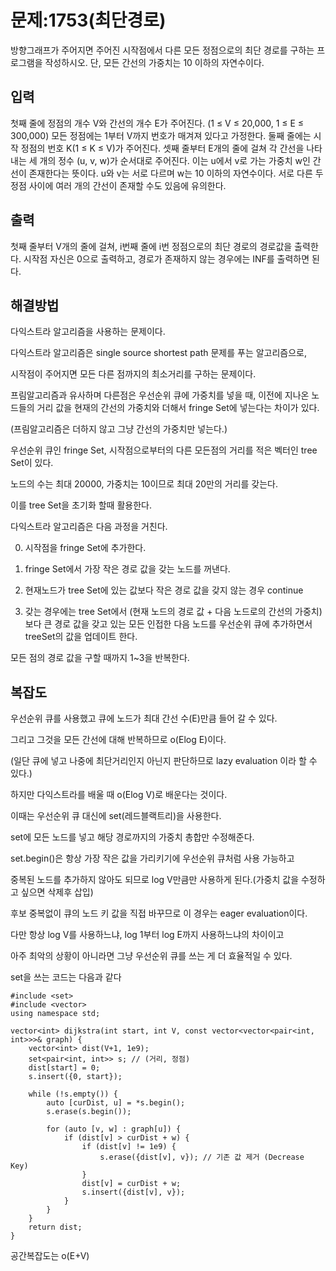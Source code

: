 # 문제:1753(최단경로)

방향그래프가 주어지면 주어진 시작점에서 다른 모든 정점으로의 최단 경로를 구하는 프로그램을 작성하시오. 단, 모든 간선의 가중치는 10 이하의 자연수이다.

## 입력

첫째 줄에 정점의 개수 V와 간선의 개수 E가 주어진다. (1 ≤ V ≤ 20,000, 1 ≤ E ≤ 300,000) 모든 정점에는 1부터 V까지 번호가 매겨져 있다고 가정한다. 둘째 줄에는 시작 정점의 번호 K(1 ≤ K ≤ V)가 주어진다. 셋째 줄부터 E개의 줄에 걸쳐 각 간선을 나타내는 세 개의 정수 (u, v, w)가 순서대로 주어진다. 이는 u에서 v로 가는 가중치 w인 간선이 존재한다는 뜻이다. u와 v는 서로 다르며 w는 10 이하의 자연수이다. 서로 다른 두 정점 사이에 여러 개의 간선이 존재할 수도 있음에 유의한다.

## 출력

첫째 줄부터 V개의 줄에 걸쳐, i번째 줄에 i번 정점으로의 최단 경로의 경로값을 출력한다. 시작점 자신은 0으로 출력하고, 경로가 존재하지 않는 경우에는 INF를 출력하면 된다.

## 해결방법

다익스트라 알고리즘을 사용하는 문제이다.

다익스트라 알고리즘은 single source shortest path 문제를 푸는 알고리즘으로,

시작점이 주어지면 모든 다른 점까지의 최소거리를 구하는 문제이다.

프림알고리즘과 유사하며 다른점은 우선순위 큐에 가중치를 넣을 때, 이전에 지나온 노드들의 거리 값을 현재의 간선의 가중치와 더해서 fringe Set에 넣는다는 차이가 있다.

(프림알고리즘은 더하지 않고 그냥 간선의 가중치만 넣는다.)

우선순위 큐인 fringe Set, 시작점으로부터의 다른 모든점의 거리를 적은 벡터인 tree Set이 있다.

노드의 수는 최대 20000, 가중치는 10이므로 최대 20만의 거리를 갖는다.

이를 tree Set을 초기화 할때 활용한다.

다익스트라 알고리즘은 다음 과정을 거친다.

0. 시작점을 fringe Set에 추가한다.

1. fringe Set에서 가장 작은 경로 값을 갖는 노드를 꺼낸다.

2. 현재노드가 tree Set에 있는 값보다 작은 경로 값을 갖지 않는 경우 continue

3. 갖는 경우에는 tree Set에서 (현재 노드의 경로 값 + 다음 노드로의 간선의 가중치)보다 큰 경로 값을 갖고 있는 모든 인접한 다음 노드를 우선순위 큐에 추가하면서 
treeSet의 값을 업데이트 한다.

모든 점의 경로 값을 구할 때까지 1~3을 반복한다.

## 복잡도

우선순위 큐를 사용했고 큐에 노드가 최대 간선 수(E)만큼 들어 갈 수 있다.

그리고 그것을 모든 간선에 대해 반복하므로 o(Elog E)이다.

(일단 큐에 넣고 나중에 최단거리인지 아닌지 판단하므로 lazy evaluation 이라 할 수 있다.)

하지만 다익스트라를 배울 때 o(Elog V)로 배운다는 것이다.

이때는 우선순위 큐 대신에 set(레드블랙트리)을 사용한다.

set에 모든 노드를 넣고 해당 경로까지의 가중치 총합만 수정해준다.

set.begin()은 항상 가장 작은 값을 가리키기에 우선순위 큐처럼 사용 가능하고

중복된 노드를 추가하지 않아도 되므로 log V만큼만 사용하게 된다.(가중치 값을 수정하고 싶으면 삭제후 삽입)

후보 중복없이 큐의 노드 키 값을 직접 바꾸므로 이 경우는 eager evaluation이다.

다만 항상 log V를 사용하느냐, log 1부터 log E까지 사용하느냐의 차이이고

아주 최악의 상황이 아니라면 그냥 우선순위 큐를 쓰는 게 더 효율적일 수 있다.

set을 쓰는 코드는 다음과 같다

```
#include <set>
#include <vector>
using namespace std;

vector<int> dijkstra(int start, int V, const vector<vector<pair<int, int>>>& graph) {
    vector<int> dist(V+1, 1e9);
    set<pair<int, int>> s; // (거리, 정점)
    dist[start] = 0;
    s.insert({0, start});

    while (!s.empty()) {
        auto [curDist, u] = *s.begin();
        s.erase(s.begin());

        for (auto [v, w] : graph[u]) {
            if (dist[v] > curDist + w) {
                if (dist[v] != 1e9) {
                    s.erase({dist[v], v}); // 기존 값 제거 (Decrease Key)
                }
                dist[v] = curDist + w;
                s.insert({dist[v], v});
            }
        }
    }
    return dist;
}
```

공간복잡도는 o(E+V)
